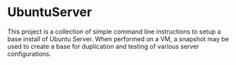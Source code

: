 # UbuntuServer
This project is a collection of simple command line instructions to setup a base install of Ubuntu Server.  When performed on a VM, a snapshot may be used to create a base for duplication and testing of various server configurations.
